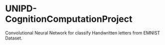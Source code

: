 # UNIPD-CognitionComputationProject

Convolutional Neural Network for classify Handwritten letters from EMNIST Dataset. 
